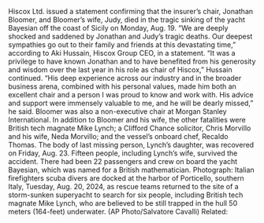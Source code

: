 Hiscox Ltd. issued a statement confirming that the insurer’s chair, Jonathan Bloomer, and Bloomer’s wife, Judy, died in the tragic sinking of the yacht Bayesian off the coast of Sicily on Monday, Aug. 19.
“We are deeply shocked and saddened by Jonathan and Judy’s tragic deaths. Our deepest sympathies go out to their family and friends at this devastating time,” according to Aki Hussain, Hiscox Group CEO, in a statement.
“It was a privilege to have known Jonathan and to have benefited from his generosity and wisdom over the last year in his role as chair of Hiscox,” Hussain continued.
“His deep experience across our industry and in the broader business arena, combined with his personal values, made him both an excellent chair and a person I was proud to know and work with. His advice and support were immensely valuable to me, and he will be dearly missed,” he said.
Bloomer was also a non-executive chair at Morgan Stanley International.
In addition to Bloomer and his wife, the other fatalities were British tech magnate Mike Lynch; a Clifford Chance solicitor, Chris Morvillo and his wife, Neda Morvillo; and the vessel’s onboard chef, Recaldo Thomas. The body of last missing person, Lynch’s daughter, was recovered on Friday, Aug. 23.
Fifteen people, including Lynch’s wife, survived the accident. There had been 22 passengers and crew on board the yacht Bayesian, which was named for a British mathematician.
Photograph: Italian firefighters scuba divers are docked at the harbor of Porticello, southern Italy, Tuesday, Aug. 20, 2024, as rescue teams returned to the site of a storm-sunken superyacht to search for six people, including British tech magnate Mike Lynch, who are believed to be still trapped in the hull 50 meters (164-feet) underwater. (AP Photo/Salvatore Cavalli)
Related: